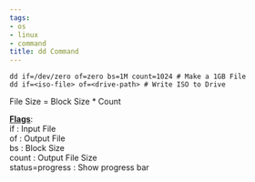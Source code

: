 ```yaml
---
tags:
- os
- linux
- command
title: dd Command
---
```


````shell
dd if=/dev/zero of=zero bs=1M count=1024 # Make a 1GB File
dd if=<iso-file> of=<drive-path> # Write ISO to Drive
````

File Size = Block Size * Count

**<u>Flags</u>**:  
if : Input File  
of : Output File  
bs : Block Size  
count : Output File Size  
status=progress : Show progress bar
